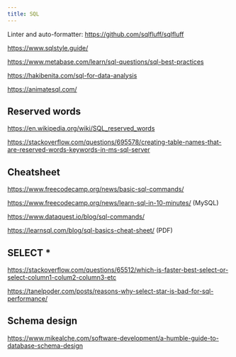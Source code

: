 ```yaml
---
title: SQL
---
```


Linter and auto-formatter: https://github.com/sqlfluff/sqlfluff

https://www.sqlstyle.guide/

https://www.metabase.com/learn/sql-questions/sql-best-practices

https://hakibenita.com/sql-for-data-analysis

https://animatesql.com/

## Reserved words

https://en.wikipedia.org/wiki/SQL_reserved_words

https://stackoverflow.com/questions/695578/creating-table-names-that-are-reserved-words-keywords-in-ms-sql-server

## Cheatsheet

https://www.freecodecamp.org/news/basic-sql-commands/

https://www.freecodecamp.org/news/learn-sql-in-10-minutes/ (MySQL)

https://www.dataquest.io/blog/sql-commands/

https://learnsql.com/blog/sql-basics-cheat-sheet/ (PDF)

## SELECT \*

https://stackoverflow.com/questions/65512/which-is-faster-best-select-or-select-column1-colum2-column3-etc

https://tanelpoder.com/posts/reasons-why-select-star-is-bad-for-sql-performance/

## Schema design

https://www.mikealche.com/software-development/a-humble-guide-to-database-schema-design
